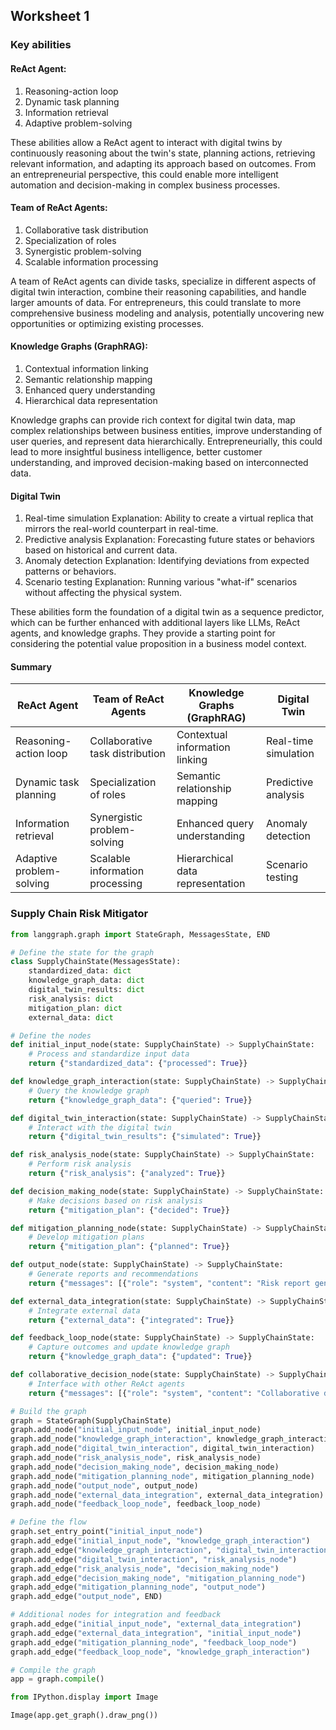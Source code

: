 ## Worksheet 1

### Key abilities

#### ReAct Agent:
1. Reasoning-action loop
2. Dynamic task planning
3. Information retrieval
4. Adaptive problem-solving

These abilities allow a ReAct agent to interact with digital twins by continuously reasoning about the twin's state, planning actions, retrieving relevant information, and adapting its approach based on outcomes. From an entrepreneurial perspective, this could enable more intelligent automation and decision-making in complex business processes.

#### Team of ReAct Agents:
1. Collaborative task distribution
2. Specialization of roles
3. Synergistic problem-solving
4. Scalable information processing

A team of ReAct agents can divide tasks, specialize in different aspects of digital twin interaction, combine their reasoning capabilities, and handle larger amounts of data. For entrepreneurs, this could translate to more comprehensive business modeling and analysis, potentially uncovering new opportunities or optimizing existing processes.

#### Knowledge Graphs (GraphRAG):
1. Contextual information linking
2. Semantic relationship mapping
3. Enhanced query understanding
4. Hierarchical data representation

Knowledge graphs can provide rich context for digital twin data, map complex relationships between business entities, improve understanding of user queries, and represent data hierarchically. Entrepreneurially, this could lead to more insightful business intelligence, better customer understanding, and improved decision-making based on interconnected data.

#### Digital Twin
1. Real-time simulation Explanation: Ability to create a virtual replica that mirrors the real-world counterpart in real-time.
2. Predictive analysis Explanation: Forecasting future states or behaviors based on historical and current data.
3. Anomaly detection Explanation: Identifying deviations from expected patterns or behaviors.
4. Scenario testing Explanation: Running various "what-if" scenarios without affecting the physical system.

These abilities form the foundation of a digital twin as a sequence predictor, which can be further enhanced with additional layers like LLMs, ReAct agents, and knowledge graphs. They provide a starting point for considering the potential value proposition in a business model context.
#### Summary

| ReAct Agent              | Team of ReAct Agents            | Knowledge Graphs (GraphRAG)      | Digital Twin         |
| ------------------------ | ------------------------------- | -------------------------------- | -------------------- |
| Reasoning-action loop    | Collaborative task distribution | Contextual information linking   | Real-time simulation |
| Dynamic task planning    | Specialization of roles         | Semantic relationship mapping    | Predictive analysis  |
| Information retrieval    | Synergistic problem-solving     | Enhanced query understanding     | Anomaly detection    |
| Adaptive problem-solving | Scalable information processing | Hierarchical data representation | Scenario testing     |
### Supply Chain Risk Mitigator

```python
from langgraph.graph import StateGraph, MessagesState, END

# Define the state for the graph
class SupplyChainState(MessagesState):
    standardized_data: dict
    knowledge_graph_data: dict
    digital_twin_results: dict
    risk_analysis: dict
    mitigation_plan: dict
    external_data: dict

# Define the nodes
def initial_input_node(state: SupplyChainState) -> SupplyChainState:
    # Process and standardize input data
    return {"standardized_data": {"processed": True}}

def knowledge_graph_interaction(state: SupplyChainState) -> SupplyChainState:
    # Query the knowledge graph
    return {"knowledge_graph_data": {"queried": True}}

def digital_twin_interaction(state: SupplyChainState) -> SupplyChainState:
    # Interact with the digital twin
    return {"digital_twin_results": {"simulated": True}}

def risk_analysis_node(state: SupplyChainState) -> SupplyChainState:
    # Perform risk analysis
    return {"risk_analysis": {"analyzed": True}}

def decision_making_node(state: SupplyChainState) -> SupplyChainState:
    # Make decisions based on risk analysis
    return {"mitigation_plan": {"decided": True}}

def mitigation_planning_node(state: SupplyChainState) -> SupplyChainState:
    # Develop mitigation plans
    return {"mitigation_plan": {"planned": True}}

def output_node(state: SupplyChainState) -> SupplyChainState:
    # Generate reports and recommendations
    return {"messages": [{"role": "system", "content": "Risk report generated"}]}

def external_data_integration(state: SupplyChainState) -> SupplyChainState:
    # Integrate external data
    return {"external_data": {"integrated": True}}

def feedback_loop_node(state: SupplyChainState) -> SupplyChainState:
    # Capture outcomes and update knowledge graph
    return {"knowledge_graph_data": {"updated": True}}

def collaborative_decision_node(state: SupplyChainState) -> SupplyChainState:
    # Interface with other ReAct agents
    return {"messages": [{"role": "system", "content": "Collaborative decision made"}]}

# Build the graph
graph = StateGraph(SupplyChainState)
graph.add_node("initial_input_node", initial_input_node)
graph.add_node("knowledge_graph_interaction", knowledge_graph_interaction)
graph.add_node("digital_twin_interaction", digital_twin_interaction)
graph.add_node("risk_analysis_node", risk_analysis_node)
graph.add_node("decision_making_node", decision_making_node)
graph.add_node("mitigation_planning_node", mitigation_planning_node)
graph.add_node("output_node", output_node)
graph.add_node("external_data_integration", external_data_integration)
graph.add_node("feedback_loop_node", feedback_loop_node)

# Define the flow
graph.set_entry_point("initial_input_node")
graph.add_edge("initial_input_node", "knowledge_graph_interaction")
graph.add_edge("knowledge_graph_interaction", "digital_twin_interaction")
graph.add_edge("digital_twin_interaction", "risk_analysis_node")
graph.add_edge("risk_analysis_node", "decision_making_node")
graph.add_edge("decision_making_node", "mitigation_planning_node")
graph.add_edge("mitigation_planning_node", "output_node")
graph.add_edge("output_node", END)

# Additional nodes for integration and feedback
graph.add_edge("initial_input_node", "external_data_integration")
graph.add_edge("external_data_integration", "initial_input_node")
graph.add_edge("mitigation_planning_node", "feedback_loop_node")
graph.add_edge("feedback_loop_node", "knowledge_graph_interaction")

# Compile the graph
app = graph.compile()

from IPython.display import Image

Image(app.get_graph().draw_png())
```

